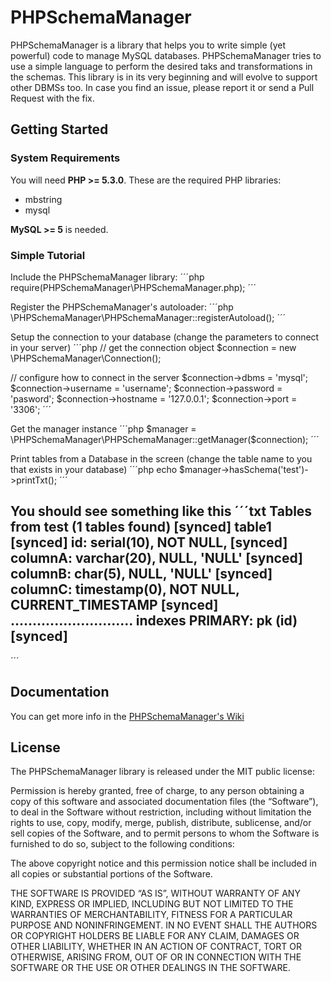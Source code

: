 # PHPSchemaManager

PHPSchemaManager is a library that helps you to write simple (yet powerful) code to manage MySQL databases.
PHPSchemaManager tries to use a simple language to perform the desired taks and transformations in the schemas.
This library is in its very beginning and will evolve to support other DBMSs too.
In case you find an issue, please report it or send a Pull Request with the fix.

## Getting Started

### System Requirements

You will need **PHP >= 5.3.0**.
These are the required PHP libraries:
* mbstring
* mysql

**MySQL >= 5** is needed.

### Simple Tutorial

Include the PHPSchemaManager library:
´´´php
require(PHPSchemaManager\PHPSchemaManager.php);
´´´

Register the PHPSchemaManager's autoloader:
´´´php
\PHPSchemaManager\PHPSchemaManager::registerAutoload();
´´´

Setup the connection to your database (change the parameters to connect in your server)
´´´php
// get the connection object
$connection = new \PHPSchemaManager\Connection();

// configure how to connect in the server
$connection->dbms = 'mysql';
$connection->username = 'username';
$connection->password = 'pasword';
$connection->hostname = '127.0.0.1';
$connection->port = '3306';
´´´

Get the manager instance
´´´php
$manager = \PHPSchemaManager\PHPSchemaManager::getManager($connection);
´´´

Print tables from a Database in the screen (change the table name to you that exists in your database)
´´´php
echo $manager->hasSchema('test')->printTxt();
´´´

You should see something like this
´´´txt
Tables from test (1 tables found) [synced]
table1 [synced]
  id: serial(10), NOT NULL,  [synced]
  columnA: varchar(20), NULL, 'NULL' [synced]
  columnB: char(5), NULL, 'NULL' [synced]
  columnC: timestamp(0), NOT NULL, CURRENT_TIMESTAMP [synced]
  ............................
  indexes
  PRIMARY: pk (id) [synced]
------------------------------
´´´

## Documentation

You can get more info in the [PHPSchemaManager's Wiki](https://github.com/thiagomp/PHPSchemaManager/wiki/Documentation)

## License

The PHPSchemaManager library is released under the MIT public license:

Permission is hereby granted, free of charge, to any person obtaining a copy of this software and associated documentation files (the “Software”), to deal in the Software without restriction, including without limitation the rights to use, copy, modify, merge, publish, distribute, sublicense, and/or sell copies of the Software, and to permit persons to whom the Software is furnished to do so, subject to the following conditions:

The above copyright notice and this permission notice shall be included in all copies or substantial portions of the Software.

THE SOFTWARE IS PROVIDED “AS IS”, WITHOUT WARRANTY OF ANY KIND, EXPRESS OR IMPLIED, INCLUDING BUT NOT LIMITED TO THE WARRANTIES OF MERCHANTABILITY, FITNESS FOR A PARTICULAR PURPOSE AND NONINFRINGEMENT. IN NO EVENT SHALL THE AUTHORS OR COPYRIGHT HOLDERS BE LIABLE FOR ANY CLAIM, DAMAGES OR OTHER LIABILITY, WHETHER IN AN ACTION OF CONTRACT, TORT OR OTHERWISE, ARISING FROM, OUT OF OR IN CONNECTION WITH THE SOFTWARE OR THE USE OR OTHER DEALINGS IN THE SOFTWARE.